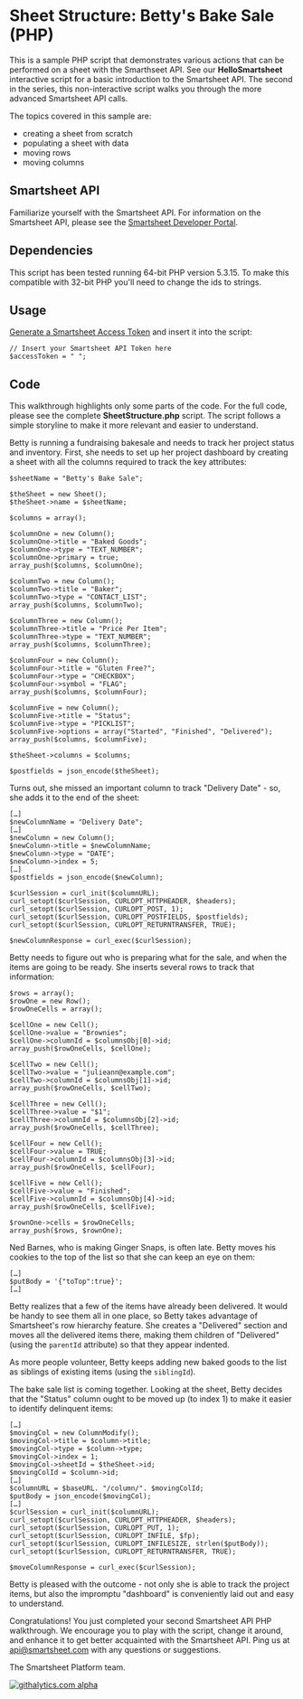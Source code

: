Sheet Structure: Betty's Bake Sale (PHP)
===
This is a sample PHP script that demonstrates various actions that can be performed on a sheet with the Smarthseet API. See our <b>HelloSmartsheet</b> interactive script for a basic introduction to the Smartsheet API.  The second in the series, this non-interactive script walks you through the more advanced Smartsheet API calls. 

The topics covered in this sample are:

* creating a sheet from scratch
* populating a sheet with data
* moving rows 
* moving columns

Smartsheet API
---
Familiarize yourself with the Smartsheet API. For information on the Smartsheet API, please see the [Smartsheet Developer Portal](http://smartsheet.com/developers).

Dependencies
---
This script has been tested running 64-bit PHP version 5.3.15. To make this compatible with 32-bit PHP you'll need to change the ids to strings.

Usage
---
[Generate a Smartsheet Access Token](http://www.smartsheet.com/developers/api-documentation#h.5osh0dl59e5m) and insert it into the script:

	// Insert your Smartsheet API Token here
    $accessToken = " ";


Code
---
This walkthrough highlights only some parts of the code.  For the full code, please see the complete <b>SheetStructure.php</b> script.  The script follows a simple storyline to make it more relevant and easier to understand.

Betty is running a fundraising bakesale and needs to track her project status and inventory.  First, she needs to set up her project dashboard by creating a sheet with all the columns required to track the key attributes:  

	$sheetName = "Betty's Bake Sale";

    $theSheet = new Sheet();
    $theSheet->name = $sheetName;

    $columns = array();

    $columnOne = new Column();
    $columnOne->title = "Baked Goods";
    $columnOne->type = "TEXT_NUMBER";
    $columnOne->primary = true;
    array_push($columns, $columnOne);

    $columnTwo = new Column();
    $columnTwo->title = "Baker";
    $columnTwo->type = "CONTACT_LIST";
    array_push($columns, $columnTwo);

    $columnThree = new Column();
    $columnThree->title = "Price Per Item";
    $columnThree->type = "TEXT_NUMBER";
    array_push($columns, $columnThree);

    $columnFour = new Column();
    $columnFour->title = "Gluten Free?";
    $columnFour->type = "CHECKBOX";
    $columnFour->symbol = "FLAG";
    array_push($columns, $columnFour);

    $columnFive = new Column();
    $columnFive->title = "Status";
    $columnFive->type = "PICKLIST";
    $columnFive->options = array("Started", "Finished", "Delivered");
    array_push($columns, $columnFive);

    $theSheet->columns = $columns;

    $postfields = json_encode($theSheet);
	
Turns out, she missed an important column to track "Delivery Date" - so, she adds it to the end of the sheet:
	
	[…] 
    $newColumnName = "Delivery Date";
    […]
    $newColumn = new Column();
    $newColumn->title = $newColumnName;
    $newColumn->type = "DATE";
    $newColumn->index = 5;
    […] 
	$postfields = json_encode($newColumn);

    $curlSession = curl_init($columnURL);
    curl_setopt($curlSession, CURLOPT_HTTPHEADER, $headers);
    curl_setopt($curlSession, CURLOPT_POST, 1);
    curl_setopt($curlSession, CURLOPT_POSTFIELDS, $postfields);
    curl_setopt($curlSession, CURLOPT_RETURNTRANSFER, TRUE);

    $newColumnResponse = curl_exec($curlSession);

Betty needs to figure out who is preparing what for the sale, and when the items are going to be ready.  She inserts several rows to track that information: 
	
    $rows = array();
    $rowOne = new Row();
    $rowOneCells = array();

    $cellOne = new Cell();
    $cellOne->value = "Brownies";
    $cellOne->columnId = $columnsObj[0]->id;
    array_push($rowOneCells, $cellOne);

    $cellTwo = new Cell();
    $cellTwo->value = "julieann@example.com";
    $cellTwo->columnId = $columnsObj[1]->id;
    array_push($rowOneCells, $cellTwo);

    $cellThree = new Cell();
    $cellThree->value = "$1";
    $cellThree->columnId = $columnsObj[2]->id;
    array_push($rowOneCells, $cellThree);

    $cellFour = new Cell();
    $cellFour->value = TRUE;
    $cellFour->columnId = $columnsObj[3]->id;
    array_push($rowOneCells, $cellFour);

    $cellFive = new Cell();
    $cellFive->value = "Finished";
    $cellFive->columnId = $columnsObj[4]->id;
    array_push($rowOneCells, $cellFive);

    $rownOne->cells = $rowOneCells;
    array_push($rows, $rownOne);


Ned Barnes, who is making Ginger Snaps, is often late.  Betty moves his cookies to the top of the list so that she can keep an eye on them:

	[…] 
	$putBody = '{"toTop":true}';
	[…] 
	
Betty realizes that a few of the items have already been delivered.  It would be handy to see them all in one place, so Betty takes advantage of Smartsheet's row hierarchy feature.  She creates a "Delivered" section and moves all the delivered items there, making them children of "Delivered" (using the <code>parentId</code> attribute) so that they appear indented.
	
As more people volunteer, Betty keeps adding new baked goods to the list as siblings of existing items (using the <code>siblingId</code>).

The bake sale list is coming together.  Looking at the sheet, Betty decides that the "Status" column ought to be moved up (to index 1) to make it easier to identify delinquent items:

	[…] 
    $movingCol = new ColumnModify();
    $movingCol->title = $column->title;
    $movingCol->type = $column->type;
    $movingCol->index = 1;
    $movingCol->sheetId = $theSheet->id;
    $movingColId = $column->id;	
    […] 
	$columnURL = $baseURL. "/column/". $movingColId;
    $putBody = json_encode($movingCol);
    […]
    $curlSession = curl_init($columnURL);
    curl_setopt($curlSession, CURLOPT_HTTPHEADER, $headers);
    curl_setopt($curlSession, CURLOPT_PUT, 1);
    curl_setopt($curlSession, CURLOPT_INFILE, $fp);
    curl_setopt($curlSession, CURLOPT_INFILESIZE, strlen($putBody));
    curl_setopt($curlSession, CURLOPT_RETURNTRANSFER, TRUE);

    $moveColumnResponse = curl_exec($curlSession);
    
Betty is pleased with the outcome - not only she is able to track the project items, but also the impromptu "dashboard" is conveniently laid out and easy to understand.
	
Congratulations!  You just completed your second Smartsheet API PHP walkthrough.  We encourage you to play with the script, change it around, and enhance it to get better acquainted with the Smartsheet API.  Ping us at api@smartsheet.com with any questions or suggestions.

The Smartsheet Platform team. 

[![githalytics.com alpha](https://cruel-carlota.pagodabox.com/8682c8fc5c6618bcdad0698d2832b639 "githalytics.com")](http://githalytics.com/smartsheet-platform/samples)
